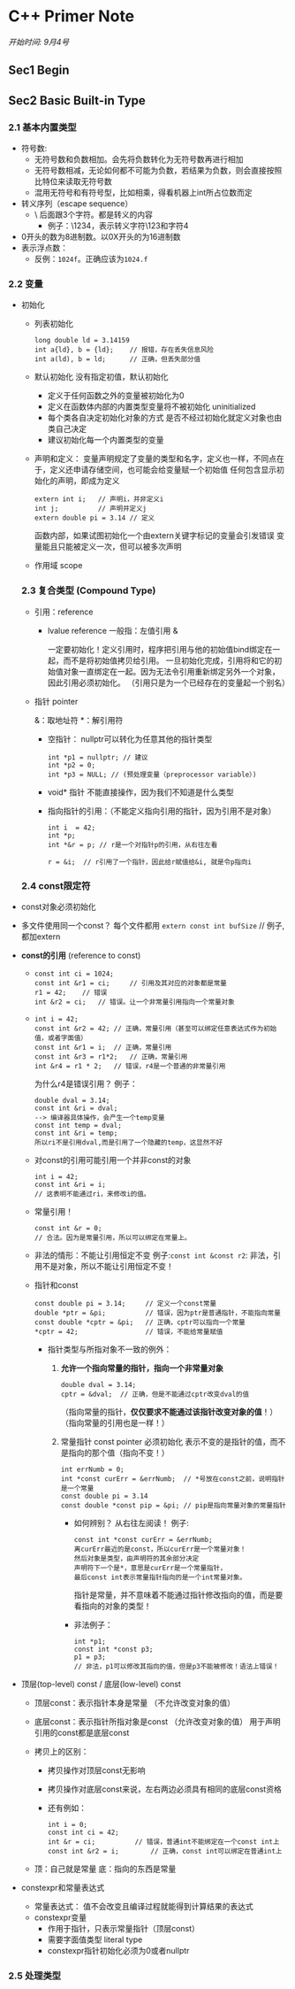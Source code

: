 # C++ Primer Note

*开始时间: 9月4号*

## Sec1 Begin

## Sec2 Basic Built-in Type

### 2.1 基本内置类型

* 符号数:
    * 无符号数和负数相加。会先将负数转化为无符号数再进行相加
    * 无符号数相减，无论如何都不可能为负数，若结果为负数，则会直接按照比特位来读取无符号数
    * 混用无符号和有符号型，比如相乘，得看机器上int所占位数而定
* 转义序列（escape sequence） 
    * \\ 后面跟3个字符。都是转义的内容 
        * 例子：\\1234，表示转义字符\\123和字符4
* 0开头的数为8进制数。以0X开头的为16进制数
* 表示浮点数：
    * 反例：`1024f`。正确应该为`1024.f`

### 2.2 变量

* 初始化

  * 列表初始化

    ```
    long double ld = 3.14159   
    int a{ld}, b = {ld};	// 报错，存在丢失信息风险
    int a(ld), b = ld;    	// 正确，但丢失部分值
    ```

  * 默认初始化
    没有指定初值，默认初始化

    * 定义于任何函数之外的变量被初始化为0
    * 定义在函数体内部的内置类型变量将不被初始化 uninitialized
    * 每个类各自决定初始化对象的方式
      是否不经过初始化就定义对象也由类自己决定
    * 建议初始化每一个内置类型的变量

  * 声明和定义：
    变量声明规定了变量的类型和名字，定义也一样，不同点在于，定义还申请存储空间，也可能会给变量赋一个初始值
    任何包含显示初始化的声明，即成为定义

    ```
    extern int i;	// 声明i，并非定义i
    int j;			// 声明并定义j
    extern double pi = 3.14 // 定义
    ```

    函数内部，如果试图初始化一个由extern关键字标记的变量会引发错误
    变量能且只能被定义一次，但可以被多次声明

  * 作用域
    scope

  ### 2.3 复合类型 (Compound Type)

  * 引用：reference

    * lvalue reference
      一般指：左值引用 \&

      一定要初始化！定义引用时，程序把引用与他的初始值bind绑定在一起，而不是将初始值拷贝给引用。
      一旦初始化完成，引用将和它的初始值对象一直绑定在一起。因为无法令引用重新绑定另外一个对象，因此引用必须初始化。
      （引用只是为一个已经存在的变量起一个别名）

  * 指针 pointer

    \&：取地址符
    \*：解引用符

    * 空指针：
      nullptr可以转化为任意其他的指针类型

      ```
      int *p1 = nullptr; // 建议
      int *p2 = 0;
      int *p3 = NULL; // (预处理变量（preprocessor variable）)
      ```

    * void\* 指针 
      不能直接操作，因为我们不知道是什么类型

    * 指向指针的引用：（不能定义指向引用的指针，因为引用不是对象）
      ```
      int i  = 42;
      int *p;
      int *&r = p; // r是一个对指针p的引用，从右往左看
      
      r = &i;  // r引用了一个指针，因此给r赋值给&i, 就是令p指向i
      ```

  ### 2.4 const限定符

* const对象必须初始化

* 多文件使用同一个const？
  每个文件都用  `extern const int bufSize`  // 例子,都加extern

* **const的引用**
  (reference to const)

  * ```
    const int ci = 1024;
    const int &r1 = ci; 	// 引用及其对应的对象都是常量
    r1 = 42; 	// 错误
    int &r2 = ci;	// 错误。让一个非常量引用指向一个常量对象
    ```

  * ```
    int i = 42;
    const int &r2 = 42;	// 正确，常量引用（甚至可以绑定任意表达式作为初始值，或者字面值）
    const int &r1 = i; 	// 正确，常量引用
    const int &r3 = r1*2;	// 正确，常量引用
    int &r4 = r1 * 2;	// 错误，r4是一个普通的非常量引用
    ```

    为什么r4是错误引用？
    例子：

    ```
    double dval = 3.14;
    const int &ri = dval;
    --> 编译器具体操作，会产生一个temp变量
    const int temp = dval;
    const int &ri = temp;
    所以ri不是引用dval,而是引用了一个隐藏的temp，这显然不好
    ```

  * 对const的引用可能引用一个并非const的对象
    ```
    int i = 42;
    const int &ri = i; 
    // 这表明不能通过ri，来修改i的值。
    ```

  * 常量引用！
    ```
    const int &r = 0;
    // 合法。因为是常量引用，所以可以绑定在常量上。
    ```

  * 非法的情形：不能让引用恒定不变
    例子:`const int &const r2`:
    非法，引用不是对象，所以不能让引用恒定不变！

  * 指针和const
    ```
    const double pi = 3.14;		// 定义一个const常量
    double *ptr = &pi;			// 错误，因为ptr是普通指针，不能指向常量
    const double *cptr = &pi;	// 正确，cptr可以指向一个常量
    *cptr = 42;					// 错误，不能给常量赋值
    ```

    * 指针类型与所指对象不一致的例外：

      1. **允许一个指向常量的指针，指向一个非常量对象**

         ```
         double dval = 3.14;
         cptr = &dval;	// 正确，但是不能通过cptr改变dval的值
         ```

         （指向常量的指针，**仅仅要求不能通过该指针改变对象的值**！）
         （指向常量的引用也是一样！）

      2. 常量指针 const pointer
         必须初始化
         表示不变的是指针的值，而不是指向的那个值（指向不变！）

         ```\
         int errNumb = 0;
         int *const curErr = &errNumb;	// *号放在const之前，说明指针是一个常量
         const double pi = 3.14
         const double *const pip = &pi;	// pip是指向常量对象的常量指针
         ```

         * 如何辨别？
           从右往左阅读！
           例子:

           ```
           const int *const curErr = &errNumb;
           离curErr最近的是const，所以curErr是一个常量对象！
           然后对象是类型，由声明符的其余部分决定
           声明符下一个是*，意思是curErr是一个常量指针，
           最后const int表示常量指针指向的是一个int常量对象。
           ```

           指针是常量，并不意味着不能通过指针修改指向的值，而是要看指向的对象的类型！

         * 非法例子：
           ```
           int *p1;
           const int *const p3;
           p1 = p3;
           // 非法，p1可以修改其指向的值，但是p3不能被修改！语法上错误！
           ```

           

* 顶层(top-level) const / 底层(low-level) const

  * 顶层const：表示指针本身是常量 （不允许改变对象的值）

  * 底层const：表示指针所指对象是const （允许改变对象的值）
    用于声明引用的const都是底层const

  * 拷贝上的区别：

    * 拷贝操作对顶层const无影响

    * 拷贝操作对底层const来说，左右两边必须具有相同的底层const资格

    * 还有例如：
      ```
      int i = 0;
      const int ci = 42;
      int &r = ci; 			// 错误，普通int不能绑定在一个const int上
      const int &r2 = i;		// 正确，const int可以绑定在普通int上
      ```

  * 顶：自己就是常量
    底：指向的东西是常量

* constexpr和常量表达式

  * 常量表达式：
    值不会改变且编译过程就能得到计算结果的表达式
  * constexpr变量
    * 作用于指针，只表示常量指针（顶层const）
    * 需要字面值类型 literal type
    * constexpr指针初始化必须为0或者nullptr

### 2.5 处理类型


